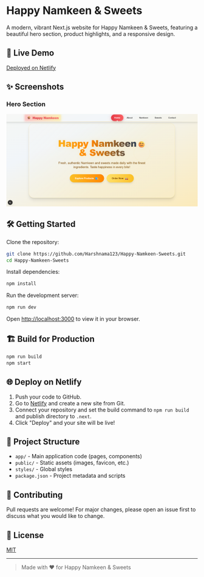 # Happy Namkeen & Sweets

A modern, vibrant Next.js website for Happy Namkeen & Sweets, featuring a beautiful hero section, product highlights, and a responsive design.

## 🚀 Live Demo

[Deployed on Netlify](#) <!-- Add your Netlify link here after deployment -->

## ✨ Screenshots

### Hero Section

![Hero Section](./screenshot/hero.png)

<!-- Add more screenshots as needed -->

## 🛠️ Getting Started

Clone the repository:

```bash
git clone https://github.com/Harshnama123/Happy-Namkeen-Sweets.git
cd Happy-Namkeen-Sweets
```

Install dependencies:

```bash
npm install
```

Run the development server:

```bash
npm run dev
```

Open [http://localhost:3000](http://localhost:3000) to view it in your browser.

## 🏗️ Build for Production

```bash
npm run build
npm start
```

## 🌐 Deploy on Netlify

1. Push your code to GitHub.
2. Go to [Netlify](https://app.netlify.com/) and create a new site from Git.
3. Connect your repository and set the build command to `npm run build` and publish directory to `.next`.
4. Click "Deploy" and your site will be live!

## 📁 Project Structure

- `app/` - Main application code (pages, components)
- `public/` - Static assets (images, favicon, etc.)
- `styles/` - Global styles
- `package.json` - Project metadata and scripts

## 🤝 Contributing

Pull requests are welcome! For major changes, please open an issue first to discuss what you would like to change.

## 📄 License

[MIT](LICENSE)

---

> Made with ❤️ for Happy Namkeen & Sweets
